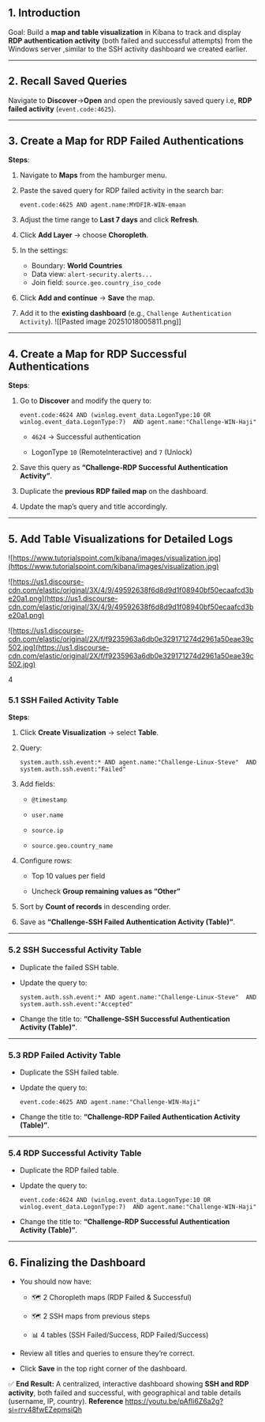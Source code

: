 
## 1. Introduction

Goal: Build a **map and table visualization** in Kibana to track and display **RDP authentication activity** (both failed and successful attempts) from the Windows server ,similar to the SSH activity dashboard we created earlier.

---

## 2. Recall Saved Queries

Navigate to **Discover**→**Open** and open the previously saved query i.e, **RDP failed activity** (`event.code:4625`).

---

## 3. Create a Map for RDP Failed Authentications

**Steps**:

1. Navigate to **Maps** from the hamburger menu.
2. Paste the saved query for RDP failed activity in the search bar:
    
    `event.code:4625 AND agent.name:MYDFIR-WIN-emaan`
    
3. Adjust the time range to **Last 7 days** and click **Refresh**.
4. Click **Add Layer** → choose **Choropleth**.
5. In the settings:
    
    - Boundary: **World Countries**
    - Data view: `alert-security.alerts...`
    - Join field: `source.geo.country_iso_code`

6. Click **Add and continue** → **Save** the map.
7. Add it to the **existing dashboard** (e.g., `Challenge Authentication Activity`).
![[Pasted image 20251018005811.png]]

---

## 4. Create a Map for RDP Successful Authentications

**Steps**:

1. Go to **Discover** and modify the query to:
    
    `event.code:4624 AND (winlog.event_data.LogonType:10 OR winlog.event_data.LogonType:7)  AND agent.name:"Challenge-WIN-Haji"`
    
    - `4624` → Successful authentication
        
    - LogonType `10` (RemoteInteractive) and `7` (Unlock)
        
2. Save this query as **“Challenge-RDP Successful Authentication Activity”**.
    
3. Duplicate the **previous RDP failed map** on the dashboard.
    
4. Update the map’s query and title accordingly.
    

---

## 5. Add Table Visualizations for Detailed Logs

![https://www.tutorialspoint.com/kibana/images/visualization.jpg](https://www.tutorialspoint.com/kibana/images/visualization.jpg)

![https://us1.discourse-cdn.com/elastic/original/3X/4/9/49592638f6d8d9d1f08940bf50ecaafcd3be20a1.png](https://us1.discourse-cdn.com/elastic/original/3X/4/9/49592638f6d8d9d1f08940bf50ecaafcd3be20a1.png)

![https://us1.discourse-cdn.com/elastic/original/2X/f/f9235963a6db0e329171274d2961a50eae39c502.jpg](https://us1.discourse-cdn.com/elastic/original/2X/f/f9235963a6db0e329171274d2961a50eae39c502.jpg)

4

### 5.1 SSH Failed Activity Table

**Steps**:

1. Click **Create Visualization** → select **Table**.
    
2. Query:
    
    `system.auth.ssh.event:* AND agent.name:"Challenge-Linux-Steve"  AND system.auth.ssh.event:"Failed"`
    
3. Add fields:
    
    - `@timestamp`
        
    - `user.name`
        
    - `source.ip`
        
    - `source.geo.country_name`
        
4. Configure rows:
    
    - Top 10 values per field
        
    - Uncheck **Group remaining values as “Other”**
        
5. Sort by **Count of records** in descending order.
    
6. Save as **“Challenge-SSH Failed Authentication Activity (Table)”**.
    

---

### 5.2 SSH Successful Activity Table

- Duplicate the failed SSH table.
    
- Update the query to:
    
    `system.auth.ssh.event:* AND agent.name:"Challenge-Linux-Steve"  AND system.auth.ssh.event:"Accepted"`
    
- Change the title to: **“Challenge-SSH Successful Authentication Activity (Table)”**.
    

---

### 5.3 RDP Failed Activity Table

- Duplicate the SSH failed table.
    
- Update the query to:
    
    `event.code:4625 AND agent.name:"Challenge-WIN-Haji"`
    
- Change the title to: **“Challenge-RDP Failed Authentication Activity (Table)”**.
    

---

### 5.4 RDP Successful Activity Table

- Duplicate the RDP failed table.
    
- Update the query to:
    
    `event.code:4624 AND (winlog.event_data.LogonType:10 OR winlog.event_data.LogonType:7)  AND agent.name:"Challenge-WIN-Haji"`
    
- Change the title to: **“Challenge-RDP Successful Authentication Activity (Table)”**.
    

---

## 6. Finalizing the Dashboard

- You should now have:
    
    - 🗺 2 Choropleth maps (RDP Failed & Successful)
        
    - 🗺 2 SSH maps from previous steps
        
    - 📊 4 tables (SSH Failed/Success, RDP Failed/Success)
        
- Review all titles and queries to ensure they’re correct.
    
- Click **Save** in the top right corner of the dashboard.
    

✅ **End Result:** A centralized, interactive dashboard showing **SSH and RDP activity**, both failed and successful, with geographical and table details (username, IP, country).
**Reference**
https://youtu.be/pAfIi6Z6a2g?si=rrv48fwEZepmsiQh